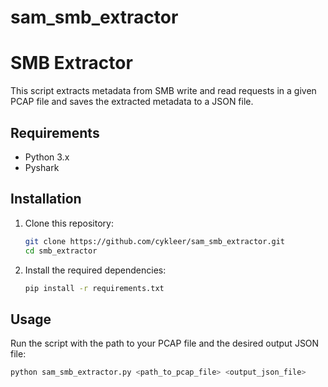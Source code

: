 # sam_smb_extractor
# SMB Extractor

This script extracts metadata from SMB write and read requests in a given PCAP file and saves the extracted metadata to a JSON file.

## Requirements

- Python 3.x
- Pyshark

## Installation

1. Clone this repository:
    ```sh
    git clone https://github.com/cykleer/sam_smb_extractor.git
    cd smb_extractor
    ```

2. Install the required dependencies:
    ```sh
    pip install -r requirements.txt
    ```

## Usage

Run the script with the path to your PCAP file and the desired output JSON file:

```sh
python sam_smb_extractor.py <path_to_pcap_file> <output_json_file>
